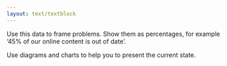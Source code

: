 ```yaml
---
layout: text/textblock
---
```

Use this data to frame problems. Show them as percentages, for example ‘45% of our online content is out of date’.

Use diagrams and charts to help you to present the current state.


